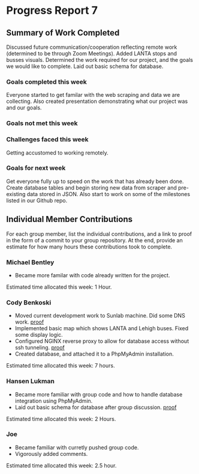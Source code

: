 # Progress Report 7

## Summary of Work Completed

Discussed future communication/cooperation reflecting remote work (determined to be through Zoom Meetings).
Added LANTA stops and busses visuals.
Determined the work required for our project, and the goals we would like to complete. 
Laid out basic schema for database.

### Goals completed this week

Everyone started to get familar with the web scraping and data we are collecting. 
Also created presentation demonstrating what our project was and our goals.

### Goals not met this week


### Challenges faced this week

Getting accustomed to working remotely.

### Goals for next week

Get everyone fully up to speed on the work that has already been done.
Create database tables and begin storing new data from scraper and pre-existing data stored in JSON.
Also start to work on some of the milestones listed in our Github repo. 

## Individual Member Contributions

For each group member, list the individual contributions, and a link to proof in the form of a commit to your group repository. At the end, provide an estimate for how many hours these contributions took to complete.

### Michael Bentley

- Became more familar with code already written for the project. 

Estimated time allocated this week: 1 Hour.

### Cody Benkoski
- Moved current development work to Sunlab machine. Did some DNS work. [proof](http://ssh.bus.codyben.me)
- Implemented basic map which shows LANTA and Lehigh buses. Fixed some display logic. 
- Configured NGINX reverse proxy to allow for database access without ssh tunneling. [proof](http://ssh.bus.codyben.me/phpmyadmin)
- Created database, and attached it to a PhpMyAdmin installation. 

Estimated time allocated this week: 7 hours.

### Hansen Lukman
- Became more familiar with group code and how to handle database integration using PhpMyAdmin.
- Laid out basic schema for database after group discussion. [proof](https://docs.google.com/document/d/1kRkdrRlGd4rXWvfdcL-GV-20Us4335BYpHkdUx88IuE/edit?usp=sharing)

Estimated time allocated this week: 2 Hours.

### Joe

- Became familiar with curretly pushed group code.
- Vigorously added comments.

Estimated time allocated this week: 2.5 hour.
